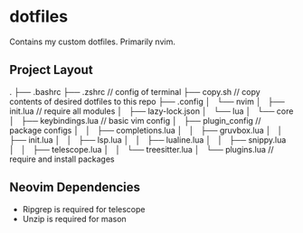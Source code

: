 # dotfiles

Contains my custom dotfiles.
Primarily nvim.

## Project Layout
.
├── .bashrc
├── .zshrc // config of terminal
├── copy.sh // copy contents of desired dotfiles to this repo
├── .config
│   └── nvim
│       ├── init.lua // require all modules
│       ├── lazy-lock.json
│       └── lua
│           └── core
│               ├── keybindings.lua // basic vim config
│               ├── plugin_config // package configs
│               │   ├── completions.lua
│               │   ├── gruvbox.lua
│               │   ├── init.lua
│               │   ├── lsp.lua
│               │   ├── lualine.lua
│               │   ├── snippy.lua
│               │   ├── telescope.lua
│               │   └── treesitter.lua
│               └── plugins.lua // require and install packages

## Neovim Dependencies

- Ripgrep is required for telescope
- Unzip is required for mason
